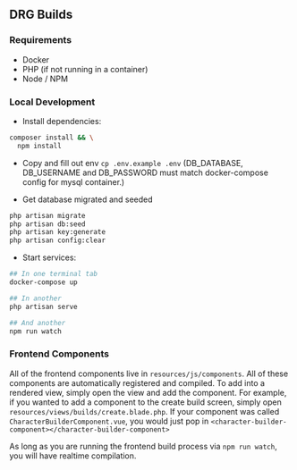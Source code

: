 
## DRG Builds

### Requirements

- Docker
- PHP (if not running in a container)
- Node / NPM

### Local Development

- Install dependencies: 

```bash
composer install && \
  npm install
```

- Copy and fill out env `cp .env.example .env` (DB_DATABASE, DB_USERNAME and DB_PASSWORD must match docker-compose config for mysql container.)

- Get database migrated and seeded

```bash
php artisan migrate
php artisan db:seed
php artisan key:generate
php artisan config:clear
```

- Start services:

```bash
## In one terminal tab
docker-compose up

## In another
php artisan serve

## And another
npm run watch
```

### Frontend Components

All of the frontend components live in `resources/js/components`. All of these components are automatically
registered and compiled. To add into a rendered view, simply open the view and add the component. For example, if
you wanted to add a component to the create build screen, simply open `resources/views/builds/create.blade.php`. If
your component was called `CharacterBuilderComponent.vue`, you would just pop in
`<character-builder-component></character-builder-component>`

As long as you are running the frontend build process via `npm run watch`, you will have realtime compilation.
